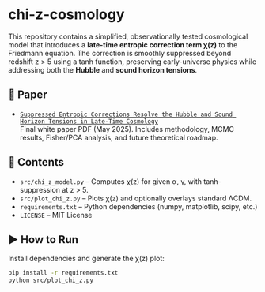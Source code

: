 # chi-z-cosmology

This repository contains a simplified, observationally tested cosmological model that introduces a **late-time entropic correction term χ(z)** to the Friedmann equation. The correction is smoothly suppressed beyond redshift z > 5 using a tanh function, preserving early-universe physics while addressing both the **Hubble** and **sound horizon tensions**.

## 📄 Paper

- [`Suppressed Entropic Corrections Resolve the Hubble and Sound Horizon Tensions in Late-Time Cosmology`](./Suppressed%20Entropic%20Corrections%20Resolve%20the%20Hubble%20and%20Sound%20Horizon%20Tensions%20in%20Late-Time%20Cosmology.pdf)  
  Final white paper PDF (May 2025). Includes methodology, MCMC results, Fisher/PCA analysis, and future theoretical roadmap.

## 📂 Contents

- `src/chi_z_model.py` – Computes χ(z) for given α, γ, with tanh-suppression at z > 5.
- `src/plot_chi_z.py` – Plots χ(z) and optionally overlays standard ΛCDM.
- `requirements.txt` – Python dependencies (numpy, matplotlib, scipy, etc.)
- `LICENSE` – MIT License

## ▶️ How to Run

Install dependencies and generate the χ(z) plot:

```bash
pip install -r requirements.txt
python src/plot_chi_z.py

